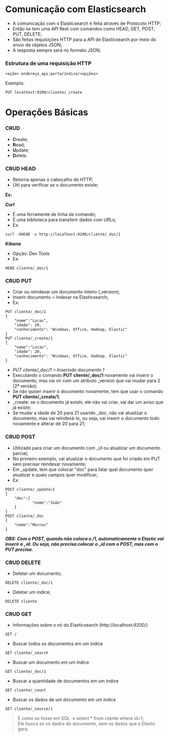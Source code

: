 # Comunicação com Elasticsearch
- A comunicação com o Elasticsearch é feita através de Protocolo HTTP;
- Então se tem uma API Rest com comandos como HEAD, GET, POST, PUT, DELETE;
- São feitas requisições HTTP para a API de Elasticsearch por meio do envio de objetos JSON;
- A resposta sempre será no formato JSON;

### Estrutura de uma requisição HTTP
```
<ação> endereço_api:porta/índice/<opções>
```
Exemplo:
```
PUT localhost:9200/cliente/_create
```

# Operações Básicas

### CRUD

- **C**reate;  
- **R**ead;  
- **U**pdate;  
- **D**elete.  

### CRUD HEAD
- Retorna apenas o cabeçalho do HTTP;
- Útil para verificar se o documento existe;  

**Ex:**  

***Curl***  
- É uma ferramente de linha de comando;
- É uma biblioteca para transferir dados com URLs;
- Ex:
```
curl -XHEAD -v http://localhost:9200/cliente/_doc/1
```

***Kibana***  
- Opção: Dev Tools
- Ex:
```
HEAD cliente/_doc/1
```

### CRUD PUT
- Criar ou reindexar um documento inteiro (_version);
- Inserir documento = Indexar na Elasticsearch;
- Ex:
```
PUT cliente/_doc/1
{
    "nome":"Lucas",
    "idade": 20,
    "conhecimento": "Windows, Office, Hadoop, Elastic"
}
PUT cliente/_create/1
{
    "nome":"Lucas",
    "idade": 20,
    "conhecimento": "Windows, Office, Hadoop, Elastic"
}
```
- *PUT cliente/_doc/1 = Inserindo documento 1*
- Executando o comando **PUT cliente/_doc/1** novamente vai inserir o documento, mas vai vir com um atributo _version que vai mudar para 2 (2ª versão);
- Se não quiser inserir o documento novamente, tem que usar o comando **PUT cliente/_create/1**;
- _create: se o documento já existir, ele não vai criar, vai dar um aviso que já existe;
- Se mudar a idade de 20 para 21 usando _doc, não vai atualizar o documento, mas vai reindexá-lo, ou seja, vai inserir o documento todo novamente e alterar de 20 para 21;

### CRUD POST
- Utilizado para criar um documento com _id ou atualizar um documento parcial;
- No primeiro exemplo, vai atualizar o documento que foi criado em PUT sem precisar reindexar novamente;
- Em _update, tem que colocar "doc" para falar qual documento quer atualizar e quais campos quer modificar;
- Ex:
```
POST cliente/_update/1
{
    "doc":{
            "nome":"João"
    }
}
POST cliente/_doc
{
    "nome":"Marcos"
}
```

***OBS: Com o POST, quando não coloca o /1, automaticamente o Elastic vai inserir o _id. Ou seja, não precisa colocar o _id com o POST, mas com o PUT precisa.***

### CRUD DELETE

- Deletar um documento;
```
DELETE cliente/_doc/1
```
- Deletar um índice;
```
DELETE cliente
```
### CRUD GET
- Informações sobre o nó do Elasticsearch (http://localhost:9200/)
```
GET /
```
- Buscar todos os documentos em um índice
```
GET cliente/_search
```
- Buscar um documento em um índice
```
GET cliente/_doc/1
```
- Buscar a quantidade de documentos em um índice
```
GET cliente/_count
```
- Buscar os dados de um documento em um índice
```
GET cliente/_source/1
```
> É como se fosse em SQL -> select * from cliente where id=1;  
> Ele busca só os dados do documento, sem os dados que a Elastic gera.
